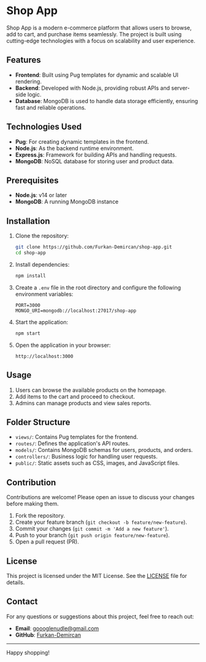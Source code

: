# Shop App

Shop App is a modern e-commerce platform that allows users to browse, add to cart, and purchase items seamlessly. The project is built using cutting-edge technologies with a focus on scalability and user experience.

## Features

- **Frontend**: Built using Pug templates for dynamic and scalable UI rendering.
- **Backend**: Developed with Node.js, providing robust APIs and server-side logic.
- **Database**: MongoDB is used to handle data storage efficiently, ensuring fast and reliable operations.

## Technologies Used

- **Pug**: For creating dynamic templates in the frontend.
- **Node.js**: As the backend runtime environment.
- **Express.js**: Framework for building APIs and handling requests.
- **MongoDB**: NoSQL database for storing user and product data.

## Prerequisites

- **Node.js**: v14 or later
- **MongoDB**: A running MongoDB instance

## Installation

1. Clone the repository:
    ```bash
    git clone https://github.com/Furkan-Demircan/shop-app.git
    cd shop-app
    ```

2. Install dependencies:
    ```bash
    npm install
    ```

3. Create a `.env` file in the root directory and configure the following environment variables:
    ```env
    PORT=3000
    MONGO_URI=mongodb://localhost:27017/shop-app
    ```

4. Start the application:
    ```bash
    npm start
    ```

5. Open the application in your browser:
    ```
    http://localhost:3000
    ```

## Usage

1. Users can browse the available products on the homepage.
2. Add items to the cart and proceed to checkout.
3. Admins can manage products and view sales reports.

## Folder Structure

- `views/`: Contains Pug templates for the frontend.
- `routes/`: Defines the application's API routes.
- `models/`: Contains MongoDB schemas for users, products, and orders.
- `controllers/`: Business logic for handling user requests.
- `public/`: Static assets such as CSS, images, and JavaScript files.

## Contribution

Contributions are welcome! Please open an issue to discuss your changes before making them.

1. Fork the repository.
2. Create your feature branch (`git checkout -b feature/new-feature`).
3. Commit your changes (`git commit -m 'Add a new feature'`).
4. Push to your branch (`git push origin feature/new-feature`).
5. Open a pull request (PR).

## License

This project is licensed under the MIT License. See the [LICENSE](./LICENSE) file for details.

## Contact

For any questions or suggestions about this project, feel free to reach out:

- **Email**: goooglenudle@gmail.com
- **GitHub**: [Furkan-Demircan](https://github.com/Furkan-Demircan)

---

Happy shopping!
